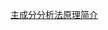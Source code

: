 [主成分分析法原理简介](http://astrowww.bnu.edu.cn/sites/Computational_Astronomy/html/6shijian/chengguo/2008%E5%AD%A6%E7%94%9F/pca-%E5%A7%9C%E6%99%A8.pdf)